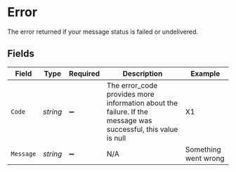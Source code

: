 # Error

The error returned if your message status is failed or undelivered.


## Fields

| Field                                                                                                         | Type                                                                                                          | Required                                                                                                      | Description                                                                                                   | Example                                                                                                       |
| ------------------------------------------------------------------------------------------------------------- | ------------------------------------------------------------------------------------------------------------- | ------------------------------------------------------------------------------------------------------------- | ------------------------------------------------------------------------------------------------------------- | ------------------------------------------------------------------------------------------------------------- |
| `Code`                                                                                                        | *string*                                                                                                      | :heavy_minus_sign:                                                                                            | The error_code provides more information about the failure. If the message was successful, this value is null | X1                                                                                                            |
| `Message`                                                                                                     | *string*                                                                                                      | :heavy_minus_sign:                                                                                            | N/A                                                                                                           | Something went wrong                                                                                          |